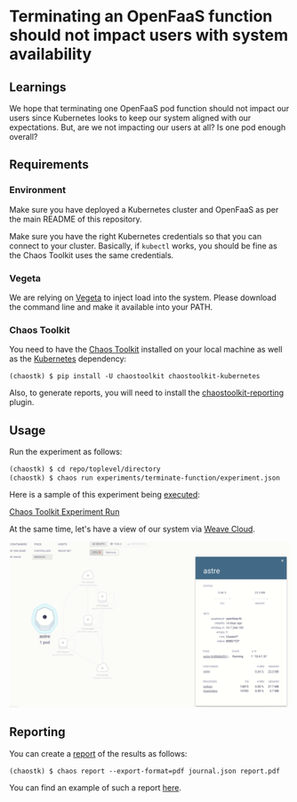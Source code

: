 # Terminating an OpenFaaS function should not impact users with system availability

## Learnings

We hope that terminating one OpenFaaS pod function should not impact our users
since Kubernetes looks to keep our system aligned with our expectations. But,
are we not impacting our users at all? Is one pod enough overall?

## Requirements

### Environment

Make sure you have deployed a Kubernetes cluster and OpenFaaS as per the
main README of this repository.

Make sure you have the right Kubernetes credentials so that you can connect
to your cluster. Basically, if `kubectl` works, you should be fine as the Chaos
Toolkit uses the same credentials.

### Vegeta

We are relying on [Vegeta][vegeta] to inject load into the system. Please
download the command line and make it available into your PATH.

[vegeta]: https://github.com/tsenart/vegeta

### Chaos Toolkit

You need to have the [Chaos Toolkit][chaostoolkit] installed on your local
machine as well as the [Kubernetes][chaostoolkitk8s] dependency:

```
(chaostk) $ pip install -U chaostoolkit chaostoolkit-kubernetes
```

[chaostoolkit]: http://chaostoolkit.org/reference/usage/install/
[chaostoolkitk8s]: https://github.com/chaostoolkit/chaostoolkit-kubernetes

Also, to generate reports, you will need to install the
[chaostoolkit-reporting][chaostoolkitreporting] plugin.

## Usage

Run the experiment as follows:

```
(chaostk) $ cd repo/toplevel/directory
(chaostk) $ chaos run experiments/terminate-function/experiment.json
```

Here is a sample of this experiment being [executed][asciinema]:

[Chaos Toolkit Experiment Run][run]

[asciinema]: https://asciinema.org/a/178112
[run]: https://raw.githubusercontent.com/chaosiq/demos/master/openfaas/experiments/terminate-function/chaostoolkit-run.gif

At the same time, let's have a view of our system via [Weave Cloud][weave].

[weave]: https://cloud.weave.works/

![System View via Weave Scope][weavescope]

[weavescope]: https://raw.githubusercontent.com/chaosiq/demos/master/openfaas/experiments/terminate-function/terminate-function-weave.gif

## Reporting

You can create a [report][chaostoolkitreporting] of the results as follows:

```
(chaostk) $ chaos report --export-format=pdf journal.json report.pdf
```

[chaostoolkitreporting]: https://github.com/chaostoolkit/chaostoolkit-reporting

You can find an example of such a report [here][report].

[report]: https://raw.githubusercontent.com/chaosiq/demos/master/openfaas/experiments/terminate-function/report.pdf